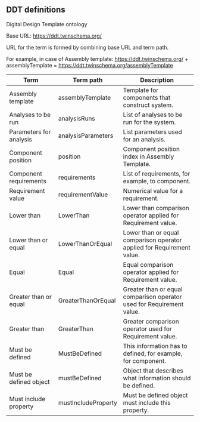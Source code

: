 ## DDT definitions

Digital Design Template ontology

Base URL: https://ddt.twinschema.org/

URL for the term is formed by combining base URL and term path.

For example, in case of Assembly template: https://ddt.twinschema.org/ + assemblyTemplate = https://ddt.twinschema.org/assemblyTemplate

| Term | Term path| Description |
| ------------- | ------------- | ------------- |
| Assembly template | assemblyTemplate | Template for components that construct system. |
| Analyses to be run | analysisRuns | List of analyses to be run for the system. |
| Parameters for analysis | analysisParameters | List parameters used for an analysis. |
| Component position | position | Component position index in Assembly Template. |
| Component requirements | requirements | List of requirements, for example, to component. |
| Requirement value | requirementValue | Numerical value for a requirement. |
| Lower than | LowerThan | Lower than comparison operator applied for Requirement value. |
| Lower than or equal | LowerThanOrEqual | Lower than or equal comparison operator applied for Requirement value. |
| Equal | Equal | Equal comparison operator applied for Requirement value. |
| Greater than or equal | GreaterThanOrEqual | Greater than or equal comparison operator used for Requirement value. |
| Greater than | GreaterThan | Greater comparison operator used for Requirement value. |
| Must be defined | MustBeDefined | This information has to defined, for example, for component. |
| Must be defined object | mustBeDefined | Object that describes what information should be defined. |
| Must include property | mustIncludeProperty | Must be defined object must include this property. |